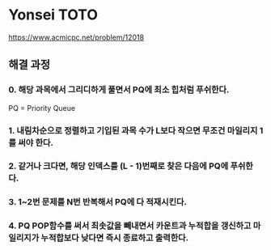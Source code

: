 # Yonsei TOTO
https://www.acmicpc.net/problem/12018
## 해결 과정
### 0. 해당 과목에서 그리디하게 풀면서 PQ에 최소 힙처럼 푸쉬한다.
PQ = Priority Queue
### 1. 내림차순으로 정렬하고 기입된 과목 수가 L보다 작으면 무조건 마일리지 1를 써야 한다.
### 2. 같거나 크다면, 해당 인덱스를 (L - 1)번째로 찾은 다음에 PQ에 푸쉬한다.
### 3. 1~2번 문제를 N번 반복해서 PQ에 다 적재시킨다.
### 4. PQ POP함수를 써서 최솟값을 빼내면서 카운트과 누적합을 갱신하고 마일리지가 누적합보다 낮다면 즉시 종료하고 출력한다.
